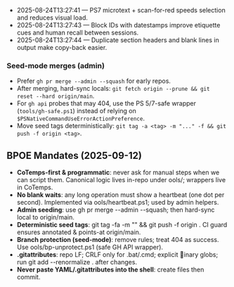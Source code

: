 <!-- status: stub; target: 150+ words -->
- 2025-08-24T13:27:41 — PS7 microtext + scan-for-red speeds selection and reduces visual load.
- 2025-08-24T13:27:43 — Block IDs with datestamps improve etiquette cues and human recall between sessions.
- 2025-08-24T13:27:44 — Duplicate section headers and blank lines in output make copy-back easier.



### Seed-mode merges (admin)

- Prefer `gh pr merge --admin --squash` for early repos.
- After merging, hard-sync locals: `git fetch origin --prune && git reset --hard origin/main`.
- For `gh api` probes that may 404, use the PS 5/7-safe wrapper (`tools/gh-safe.ps1`) instead of relying on `$PSNativeCommandUseErrorActionPreference`.
- Move seed tags deterministically: `git tag -a <tag> -m "..." -f && git push -f origin <tag>`.

## BPOE Mandates (2025-09-12)

- **CoTemps-first & programmatic**: never ask for manual steps when we can script them. Canonical logic lives in-repo under 	ools/; wrappers live in CoTemps.
- **No blank waits**: any long operation must show a heartbeat (one dot per second). Implemented via 	ools/heartbeat.ps1; used by admin helpers.
- **Admin seeding**: use gh pr merge --admin --squash; then hard-sync local to origin/main.
- **Deterministic seed tags**: git tag -fa <tag> -m "<msg>" && git push -f origin <tag>. CI guard ensures annotated & points-at origin/main.
- **Branch protection (seed-mode)**: remove rules; treat 404 as success. Use 	ools/bp-unprotect.ps1 (safe GH API wrapper).
- **.gitattributes**: repo LF; CRLF only for .bat/.cmd; explicit inary globs; run git add --renormalize . after changes.
- **Never paste YAML/.gitattributes into the shell**: create files then commit.
